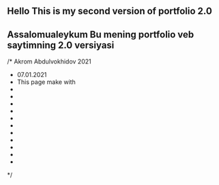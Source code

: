 ## Hello This is my second version of portfolio 2.0

## Assalomualeykum Bu mening portfolio veb saytimning 2.0 versiyasi

/*  Akrom Abdulvokhidov 2021 
*   07.01.2021
*   This page make with
*   
*
*
*
*
*
*
*
*
*
*
*/